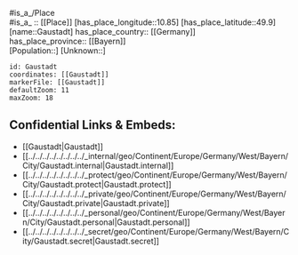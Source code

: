 ﻿---
location: [49.9,10.85] 
mapzoom: [7,12] 
mapmarker: city 
type: City
tags:
- geo/City


SpocWebEntityId: 30373
isDeleted: false
confidential: public

---
#is_a_/Place  
#is_a_ :: [[Place]] 
[has_place_longitude::10.85] 
[has_place_latitude::49.9] 
[name::Gaustadt] 
has_place_country:: [[Germany]]  
has_place_province:: [[Bayern]]  
[Population::] 
[Unknown::] 


```leaflet
id: Gaustadt
coordinates: [[Gaustadt]] 
markerFile: [[Gaustadt]] 
defaultZoom: 11 
maxZoom: 18
```


## Confidential Links & Embeds: 
- [[Gaustadt|Gaustadt]]  
- [[../../../../../../../../_internal/geo/Continent/Europe/Germany/West/Bayern/City/Gaustadt.internal|Gaustadt.internal]] 
- [[../../../../../../../../_protect/geo/Continent/Europe/Germany/West/Bayern/City/Gaustadt.protect|Gaustadt.protect]] 
- [[../../../../../../../../_private/geo/Continent/Europe/Germany/West/Bayern/City/Gaustadt.private|Gaustadt.private]] 
- [[../../../../../../../../_personal/geo/Continent/Europe/Germany/West/Bayern/City/Gaustadt.personal|Gaustadt.personal]] 
- [[../../../../../../../../_secret/geo/Continent/Europe/Germany/West/Bayern/City/Gaustadt.secret|Gaustadt.secret]] 
